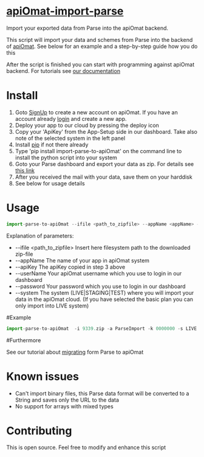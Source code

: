 <a href="https://github.com/apiOmat/apiOmat-import-parse">apiOmat-import-parse</a>
============

Import your exported data from Parse into the apiOmat backend.

This script will import your data and schemes from Parse into the backend of <a href="http://www.apiomat.com">apiOmat</a>.
See below for an example and a step-by-step guide how you do this

After the script is finished you can start with programming against apiOmat backend. For tutorials see <a href="http://www.apiomat.com/docs/">our documentation</a>

# Install

1. Goto <a href="https://apiomat.org/?locale=en&fromDashboard=false">SignUp</a> to create a new account on apiOmat.
 If you have an account already <a href="https://apiomat.org/?locale=en&free=true&fromDashboard=false#login">login</a> and create a new app.
2. Deploy your app to our cloud by pressing the deploy icon
3. Copy your 'ApiKey' from the App-Setup side in our dashboard. Take also note of the selected system in the left panel
4. Install <a href="http://www.pip-installer.org/en/latest/installing.html">pip</a> if not there already
5. Type 'pip install import-parse-to-apiOmat' on the command line to install the python script into your system
6. Goto your Parse dashboard and export your data as zip. For details see <a href="http://blog.parse.com/2012/03/09/one-click-export/">this link</a>
7. After you received the mail with your data, save them on your harddisk
8. See below for usage details

# Usage

```js
import-parse-to-apiOmat --ifile <path_to_zipfile> --appName <appName> --apiKey <apiKey> --userName <userName> --password <password> --system <usedSystem>
```
Explanation of parameters:
* --ifile <path_to_zipfile> Insert here filesystem path to the downloaded zip-file
* --appName <appName> The name of your app in apiOmat system
* --apiKey <apiKey> The apiKey copied in step 3 above
* --userName <userName> Your apiOmat username which you use to login in our dashboard
* --password <password> Your password which you use to login in our dashboard
* --system <usedSystem> The system (LIVE|STAGING|TEST) where you will import your data in the apiOmat cloud. (If you have selected the basic plan you can only import into LIVE system)
	
#Example
```js
import-parse-to-apiOmat  -i 9339.zip -a ParseImport -k 0000000 -s LIVE -u login@apiomat.org -p 12345
```

#Furthermore

See our tutorial about <a href="http://www.apiomat.com/docs/android-parse-comparison/">migrating</a> form Parse to apiOmat

# Known issues

* Can't import binary files, this Parse data format will be converted to a String and saves only the URL to the data
* No support for arrays with mixed types


# Contributing

This is open source. Feel free to modify and enhance this script